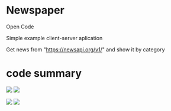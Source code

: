 # Newspaper
Open Code

Simple example client-server aplication

Get news from "https://newsapi.org/v1/" and show it by category

# code summary

![](https://media.giphy.com/media/yuQvSAdfVbNUiPJZBl/giphy.gif) ![](http://media.giphy.com/media/YWWgtGkP2KWVlsTpfr/giphy.gif)

![](http://media.giphy.com/media/kERJqKjDrnxTjaH83y/giphy.gif) ![](http://media.giphy.com/media/lffWSl65jOQyRPKuta/giphy.gif)




